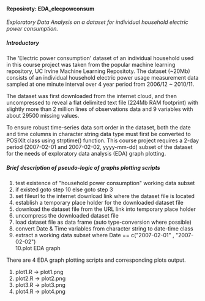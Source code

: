 #### Reposiroty: EDA_elecpowconsum  
*Exploratory Data Analysis on a dataset for individual household electric power consumption.*  
  
##### Introductory  
  
The 'Electric power consumption' dataset of an individual household used in this course project was taken from the popular machine learning repository, UC Irvine Machine Learning Repositoty. The dataset (~20Mb) consists of an individual household electric power usage measurement data sampled at one minute interval over 4 year period from 2006/12 ~ 2010/11.  
  
The dataset was first downloaded from the internet cloud, and then uncompressed to reveal a flat delimited text file (224Mb RAM footprint) with slightly more than 2 million lines of observations data and 9 variables with about 29500 missing values.  
  
To ensure robust time-series data sort order in the dataset, both the date and time columns in character string data type must first be converted to POSIXlt class using strptime() function. This course project requires a 2-day period (2007-02-01 and 2007-02-02, yyyy-mm-dd) subset of the dataset for the needs of exploratory data analysis (EDA) graph plotting.  
  
##### Brief description of pseudo-logic of graphs plotting scripts  
1. test existence of "household power consumption" working data subset  
2. if existed goto step 10 else goto step 3  
3. set fileurl to the internet download link where the dataset file is located  
4. establish a temporary place holder for the downloaded dataset file  
5. download the dataset file from the URL link into temporary place holder  
6. uncompress the downloaded dataset file  
7. load dataset file as data frame (auto type-conversion where possible)  
8. convert Date & Time variables from character string to date-time class  
9. extract a working data subset where Date == c("2007-02-01" , "2007-02-02")  
10.plot EDA graph  
  
  
There are 4 EDA graph plotting scripts and corresponding plots output.  
1. plot1.R -> plot1.png  
2. plot2.R -> plot2.png  
3. plot3.R -> plot3.png  
4. plot4.R -> plot4.png  

